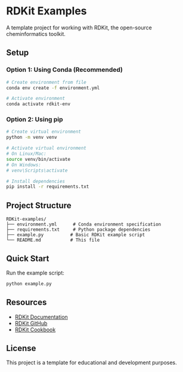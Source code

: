 # RDKit Examples

A template project for working with RDKit, the open-source cheminformatics toolkit.

## Setup

### Option 1: Using Conda (Recommended)

```bash
# Create environment from file
conda env create -f environment.yml

# Activate environment
conda activate rdkit-env
```

### Option 2: Using pip

```bash
# Create virtual environment
python -m venv venv

# Activate virtual environment
# On Linux/Mac:
source venv/bin/activate
# On Windows:
# venv\Scripts\activate

# Install dependencies
pip install -r requirements.txt
```

## Project Structure

```
RDKit-examples/
├── environment.yml      # Conda environment specification
├── requirements.txt     # Python package dependencies
├── example.py          # Basic RDKit example script
└── README.md           # This file
```

## Quick Start

Run the example script:

```bash
python example.py
```

## Resources

- [RDKit Documentation](https://www.rdkit.org/docs/)
- [RDKit GitHub](https://github.com/rdkit/rdkit)
- [RDKit Cookbook](https://www.rdkit.org/docs/Cookbook.html)

## License

This project is a template for educational and development purposes.
